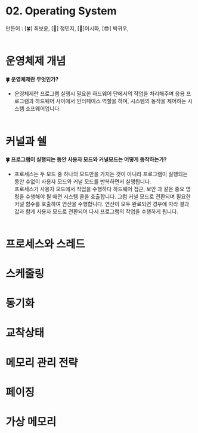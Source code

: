 # 02. Operating System

만든이 : [🍀] 최보윤, [🦔] 정민지, [🍺]이시화, [😎] 박귀우,
</br></br>

# 운영체제 개념

#### 🍀 운영체제란 무엇인가?

- 운영체제란 프로그램 실행시 필요한 하드웨어 단에서의 작업을 처리해주며 응용 프로그램과 하드웨어 사이에서 인터페이스 역할을 하며, 시스템의 동작을 제어하는 시스템 소프웨어입니다.
  </br></br>

# 커널과 쉘

#### 🍀 프로그램이 실행되는 동안 사용자 모드와 커널모드는 어떻게 동작하는가?

- 프로세스는 두 모드 중 하나의 모드만을 가지는 것이 아니라 프로그램이 실행되는 동안 수없이 사용자 모드와 커널 모드를 반복하면서 실행됩니다. </br>
  프로세스가 사용자 모드에서 작업을 수행하다 하드웨어 접근, 보안 과 같은 중요 명령을 수행해야 될 때면 시스템 콜을 호출합니다. 그럼 커널 모드로 전환되며 필요한 커널 함수를 호출하여 연산을 수행합니다. 연산이 모두 완료되면 경우에 따라 결과값과 함게 사용자 모드로 전환되어 다시 프로그램의 작업을 수행하게 됩니다.
  </br></br>

# 프로세스와 스레드

# 스케줄링

# 동기화

# 교착상태

# 메모리 관리 전략

# 페이징

# 가상 메모리

